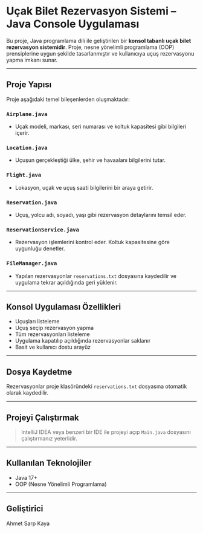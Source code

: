 #  Uçak Bilet Rezervasyon Sistemi – Java Console Uygulaması

Bu proje, Java programlama dili ile geliştirilen bir **konsol tabanlı uçak bilet rezervasyon sistemidir**. Proje, nesne yönelimli programlama (OOP) prensiplerine uygun şekilde tasarlanmıştır ve kullanıcıya uçuş rezervasyonu yapma imkanı sunar.

---

##  Proje Yapısı

Proje aşağıdaki temel bileşenlerden oluşmaktadır:

###  `Airplane.java`
- Uçak modeli, markası, seri numarası ve koltuk kapasitesi gibi bilgileri içerir.

###  `Location.java`
- Uçuşun gerçekleştiği ülke, şehir ve havaalanı bilgilerini tutar.

###  `Flight.java`
- Lokasyon, uçak ve uçuş saati bilgilerini bir araya getirir.

###  `Reservation.java`
- Uçuş, yolcu adı, soyadı, yaşı gibi rezervasyon detaylarını temsil eder.

###  `ReservationService.java`
- Rezervasyon işlemlerini kontrol eder. Koltuk kapasitesine göre uygunluğu denetler.

### `FileManager.java`
- Yapılan rezervasyonlar `reservations.txt` dosyasına kaydedilir ve uygulama tekrar açıldığında geri yüklenir.

---

##  Konsol Uygulaması Özellikleri

- Uçuşları listeleme
- Uçuş seçip rezervasyon yapma
- Tüm rezervasyonları listeleme
- Uygulama kapatılıp açıldığında rezervasyonlar saklanır
- Basit ve kullanıcı dostu arayüz

---

##  Dosya Kaydetme
Rezervasyonlar proje klasöründeki `reservations.txt` dosyasına otomatik olarak kaydedilir.

---

##  Projeyi Çalıştırmak

> IntelliJ IDEA veya benzeri bir IDE ile projeyi açıp `Main.java` dosyasını çalıştırmanız yeterlidir.

---

##  Kullanılan Teknolojiler

- Java 17+
- OOP (Nesne Yönelimli Programlama)

---

##  Geliştirici
Ahmet Sarp Kaya

